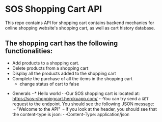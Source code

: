 # SOS Shopping Cart API
This repo contains API for shopping cart contains backend mechanics for online shopping website's shopping cart, as well as cart history database. 

## The shopping cart has the following functionalities:

- Add products to a shopping cart.
- Delete products from a shopping cart
- Display all the products added to the shopping cart
- Complete the purchase of all the items in the shopping cart 
    - change status of cart to false
    
* Generals
⋅⋅* Hello world
⋅⋅⋅Our SOS shopping cart is located at: https://sos-shoppingcart.herokuapp.com/
⋅⋅⋅You can try send a `GET` request to the endpoint. You should see the following JSON message:
⋅⋅⋅"Welcome to the API"
⋅⋅⋅If you look at the header, you should see that the content-type is json:
⋅⋅⋅Content-Type: application/json

